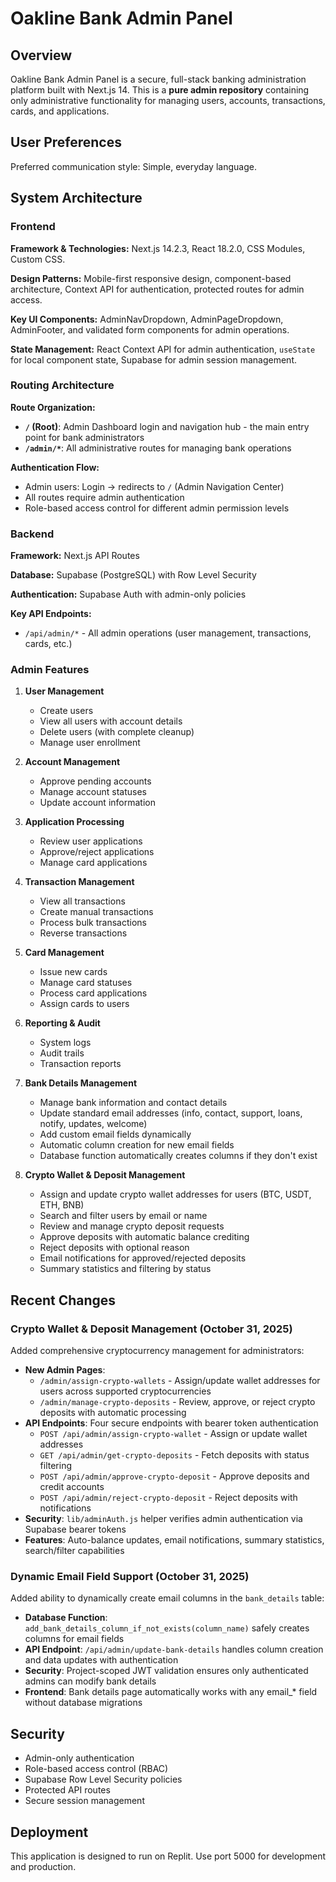 
# Oakline Bank Admin Panel

## Overview

Oakline Bank Admin Panel is a secure, full-stack banking administration platform built with Next.js 14. This is a **pure admin repository** containing only administrative functionality for managing users, accounts, transactions, cards, and applications.

## User Preferences

Preferred communication style: Simple, everyday language.

## System Architecture

### Frontend

**Framework & Technologies:** Next.js 14.2.3, React 18.2.0, CSS Modules, Custom CSS.

**Design Patterns:** Mobile-first responsive design, component-based architecture, Context API for authentication, protected routes for admin access.

**Key UI Components:** AdminNavDropdown, AdminPageDropdown, AdminFooter, and validated form components for admin operations.

**State Management:** React Context API for admin authentication, `useState` for local component state, Supabase for admin session management.

### Routing Architecture

**Route Organization:**
- **`/` (Root)**: Admin Dashboard login and navigation hub - the main entry point for bank administrators
- **`/admin/*`**: All administrative routes for managing bank operations

**Authentication Flow:**
- Admin users: Login → redirects to `/` (Admin Navigation Center)
- All routes require admin authentication
- Role-based access control for different admin permission levels

### Backend

**Framework:** Next.js API Routes

**Database:** Supabase (PostgreSQL) with Row Level Security

**Authentication:** Supabase Auth with admin-only policies

**Key API Endpoints:**
- `/api/admin/*` - All admin operations (user management, transactions, cards, etc.)

### Admin Features

1. **User Management**
   - Create users
   - View all users with account details
   - Delete users (with complete cleanup)
   - Manage user enrollment

2. **Account Management**
   - Approve pending accounts
   - Manage account statuses
   - Update account information

3. **Application Processing**
   - Review user applications
   - Approve/reject applications
   - Manage card applications

4. **Transaction Management**
   - View all transactions
   - Create manual transactions
   - Process bulk transactions
   - Reverse transactions

5. **Card Management**
   - Issue new cards
   - Manage card statuses
   - Process card applications
   - Assign cards to users

6. **Reporting & Audit**
   - System logs
   - Audit trails
   - Transaction reports

7. **Bank Details Management**
   - Manage bank information and contact details
   - Update standard email addresses (info, contact, support, loans, notify, updates, welcome)
   - Add custom email fields dynamically
   - Automatic column creation for new email fields
   - Database function automatically creates columns if they don't exist

8. **Crypto Wallet & Deposit Management**
   - Assign and update crypto wallet addresses for users (BTC, USDT, ETH, BNB)
   - Search and filter users by email or name
   - Review and manage crypto deposit requests
   - Approve deposits with automatic balance crediting
   - Reject deposits with optional reason
   - Email notifications for approved/rejected deposits
   - Summary statistics and filtering by status

## Recent Changes

### Crypto Wallet & Deposit Management (October 31, 2025)
Added comprehensive cryptocurrency management for administrators:
- **New Admin Pages**:
  - `/admin/assign-crypto-wallets` - Assign/update wallet addresses for users across supported cryptocurrencies
  - `/admin/manage-crypto-deposits` - Review, approve, or reject crypto deposits with automatic processing
- **API Endpoints**: Four secure endpoints with bearer token authentication
  - `POST /api/admin/assign-crypto-wallet` - Assign or update wallet addresses
  - `GET /api/admin/get-crypto-deposits` - Fetch deposits with status filtering
  - `POST /api/admin/approve-crypto-deposit` - Approve deposits and credit accounts
  - `POST /api/admin/reject-crypto-deposit` - Reject deposits with notifications
- **Security**: `lib/adminAuth.js` helper verifies admin authentication via Supabase bearer tokens
- **Features**: Auto-balance updates, email notifications, summary statistics, search/filter capabilities

### Dynamic Email Field Support (October 31, 2025)
Added ability to dynamically create email columns in the `bank_details` table:
- **Database Function**: `add_bank_details_column_if_not_exists(column_name)` safely creates columns for email fields
- **API Endpoint**: `/api/admin/update-bank-details` handles column creation and data updates with authentication
- **Security**: Project-scoped JWT validation ensures only authenticated admins can modify bank details
- **Frontend**: Bank details page automatically works with any email_* field without database migrations

## Security

- Admin-only authentication
- Role-based access control (RBAC)
- Supabase Row Level Security policies
- Protected API routes
- Secure session management

## Deployment

This application is designed to run on Replit. Use port 5000 for development and production.
